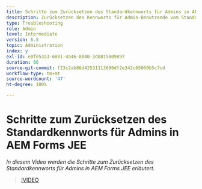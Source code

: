 ```yaml
---
title: Schritte zum Zurücksetzen des Standardkennworts für Admins in AEM Forms JEE
description: Zurücksetzen des Kennworts für Admin-Benutzende vom Standardkennwort
type: Troubleshooting
role: Admin
level: Intermediate
version: 6.5
topic: Administration
index: y
exl-id: e0fe53a3-6881-4a46-8040-3d8815809897
duration: 66
source-git-commit: f23c2ab86d42531113690df2e342c65060b5c7cd
workflow-type: tm+mt
source-wordcount: '47'
ht-degree: 100%

---
```


# Schritte zum Zurücksetzen des Standardkennworts für Admins in AEM Forms JEE

*In diesem Video werden die Schritte zum Zurücksetzen des Standardkennworts für Admins in AEM Forms JEE erläutert.*

>[!VIDEO](https://video.tv.adobe.com/v/335541?quality=12&learn=on)
